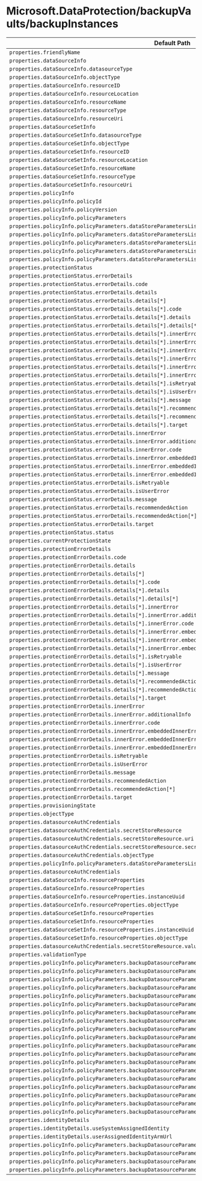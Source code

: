 # Microsoft.DataProtection/backupVaults/backupInstances

| Default Path | Alias |
|---|---|
| `properties.friendlyName` | `Microsoft.DataProtection/backupVaults/backupInstances/friendlyName` |
| `properties.dataSourceInfo` | `Microsoft.DataProtection/backupVaults/backupInstances/dataSourceInfo` |
| `properties.dataSourceInfo.datasourceType` | `Microsoft.DataProtection/backupVaults/backupInstances/dataSourceInfo.datasourceType` |
| `properties.dataSourceInfo.objectType` | `Microsoft.DataProtection/backupVaults/backupInstances/dataSourceInfo.objectType` |
| `properties.dataSourceInfo.resourceID` | `Microsoft.DataProtection/backupVaults/backupInstances/dataSourceInfo.resourceID` |
| `properties.dataSourceInfo.resourceLocation` | `Microsoft.DataProtection/backupVaults/backupInstances/dataSourceInfo.resourceLocation` |
| `properties.dataSourceInfo.resourceName` | `Microsoft.DataProtection/backupVaults/backupInstances/dataSourceInfo.resourceName` |
| `properties.dataSourceInfo.resourceType` | `Microsoft.DataProtection/backupVaults/backupInstances/dataSourceInfo.resourceType` |
| `properties.dataSourceInfo.resourceUri` | `Microsoft.DataProtection/backupVaults/backupInstances/dataSourceInfo.resourceUri` |
| `properties.dataSourceSetInfo` | `Microsoft.DataProtection/backupVaults/backupInstances/dataSourceSetInfo` |
| `properties.dataSourceSetInfo.datasourceType` | `Microsoft.DataProtection/backupVaults/backupInstances/dataSourceSetInfo.datasourceType` |
| `properties.dataSourceSetInfo.objectType` | `Microsoft.DataProtection/backupVaults/backupInstances/dataSourceSetInfo.objectType` |
| `properties.dataSourceSetInfo.resourceID` | `Microsoft.DataProtection/backupVaults/backupInstances/dataSourceSetInfo.resourceID` |
| `properties.dataSourceSetInfo.resourceLocation` | `Microsoft.DataProtection/backupVaults/backupInstances/dataSourceSetInfo.resourceLocation` |
| `properties.dataSourceSetInfo.resourceName` | `Microsoft.DataProtection/backupVaults/backupInstances/dataSourceSetInfo.resourceName` |
| `properties.dataSourceSetInfo.resourceType` | `Microsoft.DataProtection/backupVaults/backupInstances/dataSourceSetInfo.resourceType` |
| `properties.dataSourceSetInfo.resourceUri` | `Microsoft.DataProtection/backupVaults/backupInstances/dataSourceSetInfo.resourceUri` |
| `properties.policyInfo` | `Microsoft.DataProtection/backupVaults/backupInstances/policyInfo` |
| `properties.policyInfo.policyId` | `Microsoft.DataProtection/backupVaults/backupInstances/policyInfo.policyId` |
| `properties.policyInfo.policyVersion` | `Microsoft.DataProtection/backupVaults/backupInstances/policyInfo.policyVersion` |
| `properties.policyInfo.policyParameters` | `Microsoft.DataProtection/backupVaults/backupInstances/policyInfo.policyParameters` |
| `properties.policyInfo.policyParameters.dataStoreParametersList` | `Microsoft.DataProtection/backupVaults/backupInstances/policyInfo.policyParameters.dataStoreParametersList` |
| `properties.policyInfo.policyParameters.dataStoreParametersList[*]` | `Microsoft.DataProtection/backupVaults/backupInstances/policyInfo.policyParameters.dataStoreParametersList[*]` |
| `properties.policyInfo.policyParameters.dataStoreParametersList[*].resourceGroupId` | `Microsoft.DataProtection/backupVaults/backupInstances/policyInfo.policyParameters.dataStoreParametersList[*].AzureOperationalStoreParameters.resourceGroupId` |
| `properties.policyInfo.policyParameters.dataStoreParametersList[*].objectType` | `Microsoft.DataProtection/backupVaults/backupInstances/policyInfo.policyParameters.dataStoreParametersList[*].objectType` |
| `properties.policyInfo.policyParameters.dataStoreParametersList[*].dataStoreType` | `Microsoft.DataProtection/backupVaults/backupInstances/policyInfo.policyParameters.dataStoreParametersList[*].dataStoreType` |
| `properties.protectionStatus` | `Microsoft.DataProtection/backupVaults/backupInstances/protectionStatus` |
| `properties.protectionStatus.errorDetails` | `Microsoft.DataProtection/backupVaults/backupInstances/protectionStatus.errorDetails` |
| `properties.protectionStatus.errorDetails.code` | `Microsoft.DataProtection/backupVaults/backupInstances/protectionStatus.errorDetails.code` |
| `properties.protectionStatus.errorDetails.details` | `Microsoft.DataProtection/backupVaults/backupInstances/protectionStatus.errorDetails.details` |
| `properties.protectionStatus.errorDetails.details[*]` | `Microsoft.DataProtection/backupVaults/backupInstances/protectionStatus.errorDetails.details[*]` |
| `properties.protectionStatus.errorDetails.details[*].code` | `Microsoft.DataProtection/backupVaults/backupInstances/protectionStatus.errorDetails.details[*].code` |
| `properties.protectionStatus.errorDetails.details[*].details` | `Microsoft.DataProtection/backupVaults/backupInstances/protectionStatus.errorDetails.details[*].details` |
| `properties.protectionStatus.errorDetails.details[*].details[*]` | `Microsoft.DataProtection/backupVaults/backupInstances/protectionStatus.errorDetails.details[*].details[*]` |
| `properties.protectionStatus.errorDetails.details[*].innerError` | `Microsoft.DataProtection/backupVaults/backupInstances/protectionStatus.errorDetails.details[*].innerError` |
| `properties.protectionStatus.errorDetails.details[*].innerError.additionalInfo` | `Microsoft.DataProtection/backupVaults/backupInstances/protectionStatus.errorDetails.details[*].innerError.additionalInfo` |
| `properties.protectionStatus.errorDetails.details[*].innerError.code` | `Microsoft.DataProtection/backupVaults/backupInstances/protectionStatus.errorDetails.details[*].innerError.code` |
| `properties.protectionStatus.errorDetails.details[*].innerError.embeddedInnerError` | `Microsoft.DataProtection/backupVaults/backupInstances/protectionStatus.errorDetails.details[*].innerError.embeddedInnerError` |
| `properties.protectionStatus.errorDetails.details[*].innerError.embeddedInnerError.additionalInfo` | `Microsoft.DataProtection/backupVaults/backupInstances/protectionStatus.errorDetails.details[*].innerError.embeddedInnerError.additionalInfo` |
| `properties.protectionStatus.errorDetails.details[*].innerError.embeddedInnerError.code` | `Microsoft.DataProtection/backupVaults/backupInstances/protectionStatus.errorDetails.details[*].innerError.embeddedInnerError.code` |
| `properties.protectionStatus.errorDetails.details[*].isRetryable` | `Microsoft.DataProtection/backupVaults/backupInstances/protectionStatus.errorDetails.details[*].isRetryable` |
| `properties.protectionStatus.errorDetails.details[*].isUserError` | `Microsoft.DataProtection/backupVaults/backupInstances/protectionStatus.errorDetails.details[*].isUserError` |
| `properties.protectionStatus.errorDetails.details[*].message` | `Microsoft.DataProtection/backupVaults/backupInstances/protectionStatus.errorDetails.details[*].message` |
| `properties.protectionStatus.errorDetails.details[*].recommendedAction` | `Microsoft.DataProtection/backupVaults/backupInstances/protectionStatus.errorDetails.details[*].recommendedAction` |
| `properties.protectionStatus.errorDetails.details[*].recommendedAction[*]` | `Microsoft.DataProtection/backupVaults/backupInstances/protectionStatus.errorDetails.details[*].recommendedAction[*]` |
| `properties.protectionStatus.errorDetails.details[*].target` | `Microsoft.DataProtection/backupVaults/backupInstances/protectionStatus.errorDetails.details[*].target` |
| `properties.protectionStatus.errorDetails.innerError` | `Microsoft.DataProtection/backupVaults/backupInstances/protectionStatus.errorDetails.innerError` |
| `properties.protectionStatus.errorDetails.innerError.additionalInfo` | `Microsoft.DataProtection/backupVaults/backupInstances/protectionStatus.errorDetails.innerError.additionalInfo` |
| `properties.protectionStatus.errorDetails.innerError.code` | `Microsoft.DataProtection/backupVaults/backupInstances/protectionStatus.errorDetails.innerError.code` |
| `properties.protectionStatus.errorDetails.innerError.embeddedInnerError` | `Microsoft.DataProtection/backupVaults/backupInstances/protectionStatus.errorDetails.innerError.embeddedInnerError` |
| `properties.protectionStatus.errorDetails.innerError.embeddedInnerError.additionalInfo` | `Microsoft.DataProtection/backupVaults/backupInstances/protectionStatus.errorDetails.innerError.embeddedInnerError.additionalInfo` |
| `properties.protectionStatus.errorDetails.innerError.embeddedInnerError.code` | `Microsoft.DataProtection/backupVaults/backupInstances/protectionStatus.errorDetails.innerError.embeddedInnerError.code` |
| `properties.protectionStatus.errorDetails.isRetryable` | `Microsoft.DataProtection/backupVaults/backupInstances/protectionStatus.errorDetails.isRetryable` |
| `properties.protectionStatus.errorDetails.isUserError` | `Microsoft.DataProtection/backupVaults/backupInstances/protectionStatus.errorDetails.isUserError` |
| `properties.protectionStatus.errorDetails.message` | `Microsoft.DataProtection/backupVaults/backupInstances/protectionStatus.errorDetails.message` |
| `properties.protectionStatus.errorDetails.recommendedAction` | `Microsoft.DataProtection/backupVaults/backupInstances/protectionStatus.errorDetails.recommendedAction` |
| `properties.protectionStatus.errorDetails.recommendedAction[*]` | `Microsoft.DataProtection/backupVaults/backupInstances/protectionStatus.errorDetails.recommendedAction[*]` |
| `properties.protectionStatus.errorDetails.target` | `Microsoft.DataProtection/backupVaults/backupInstances/protectionStatus.errorDetails.target` |
| `properties.protectionStatus.status` | `Microsoft.DataProtection/backupVaults/backupInstances/protectionStatus.status` |
| `properties.currentProtectionState` | `Microsoft.DataProtection/backupVaults/backupInstances/currentProtectionState` |
| `properties.protectionErrorDetails` | `Microsoft.DataProtection/backupVaults/backupInstances/protectionErrorDetails` |
| `properties.protectionErrorDetails.code` | `Microsoft.DataProtection/backupVaults/backupInstances/protectionErrorDetails.code` |
| `properties.protectionErrorDetails.details` | `Microsoft.DataProtection/backupVaults/backupInstances/protectionErrorDetails.details` |
| `properties.protectionErrorDetails.details[*]` | `Microsoft.DataProtection/backupVaults/backupInstances/protectionErrorDetails.details[*]` |
| `properties.protectionErrorDetails.details[*].code` | `Microsoft.DataProtection/backupVaults/backupInstances/protectionErrorDetails.details[*].code` |
| `properties.protectionErrorDetails.details[*].details` | `Microsoft.DataProtection/backupVaults/backupInstances/protectionErrorDetails.details[*].details` |
| `properties.protectionErrorDetails.details[*].details[*]` | `Microsoft.DataProtection/backupVaults/backupInstances/protectionErrorDetails.details[*].details[*]` |
| `properties.protectionErrorDetails.details[*].innerError` | `Microsoft.DataProtection/backupVaults/backupInstances/protectionErrorDetails.details[*].innerError` |
| `properties.protectionErrorDetails.details[*].innerError.additionalInfo` | `Microsoft.DataProtection/backupVaults/backupInstances/protectionErrorDetails.details[*].innerError.additionalInfo` |
| `properties.protectionErrorDetails.details[*].innerError.code` | `Microsoft.DataProtection/backupVaults/backupInstances/protectionErrorDetails.details[*].innerError.code` |
| `properties.protectionErrorDetails.details[*].innerError.embeddedInnerError` | `Microsoft.DataProtection/backupVaults/backupInstances/protectionErrorDetails.details[*].innerError.embeddedInnerError` |
| `properties.protectionErrorDetails.details[*].innerError.embeddedInnerError.additionalInfo` | `Microsoft.DataProtection/backupVaults/backupInstances/protectionErrorDetails.details[*].innerError.embeddedInnerError.additionalInfo` |
| `properties.protectionErrorDetails.details[*].innerError.embeddedInnerError.code` | `Microsoft.DataProtection/backupVaults/backupInstances/protectionErrorDetails.details[*].innerError.embeddedInnerError.code` |
| `properties.protectionErrorDetails.details[*].isRetryable` | `Microsoft.DataProtection/backupVaults/backupInstances/protectionErrorDetails.details[*].isRetryable` |
| `properties.protectionErrorDetails.details[*].isUserError` | `Microsoft.DataProtection/backupVaults/backupInstances/protectionErrorDetails.details[*].isUserError` |
| `properties.protectionErrorDetails.details[*].message` | `Microsoft.DataProtection/backupVaults/backupInstances/protectionErrorDetails.details[*].message` |
| `properties.protectionErrorDetails.details[*].recommendedAction` | `Microsoft.DataProtection/backupVaults/backupInstances/protectionErrorDetails.details[*].recommendedAction` |
| `properties.protectionErrorDetails.details[*].recommendedAction[*]` | `Microsoft.DataProtection/backupVaults/backupInstances/protectionErrorDetails.details[*].recommendedAction[*]` |
| `properties.protectionErrorDetails.details[*].target` | `Microsoft.DataProtection/backupVaults/backupInstances/protectionErrorDetails.details[*].target` |
| `properties.protectionErrorDetails.innerError` | `Microsoft.DataProtection/backupVaults/backupInstances/protectionErrorDetails.innerError` |
| `properties.protectionErrorDetails.innerError.additionalInfo` | `Microsoft.DataProtection/backupVaults/backupInstances/protectionErrorDetails.innerError.additionalInfo` |
| `properties.protectionErrorDetails.innerError.code` | `Microsoft.DataProtection/backupVaults/backupInstances/protectionErrorDetails.innerError.code` |
| `properties.protectionErrorDetails.innerError.embeddedInnerError` | `Microsoft.DataProtection/backupVaults/backupInstances/protectionErrorDetails.innerError.embeddedInnerError` |
| `properties.protectionErrorDetails.innerError.embeddedInnerError.additionalInfo` | `Microsoft.DataProtection/backupVaults/backupInstances/protectionErrorDetails.innerError.embeddedInnerError.additionalInfo` |
| `properties.protectionErrorDetails.innerError.embeddedInnerError.code` | `Microsoft.DataProtection/backupVaults/backupInstances/protectionErrorDetails.innerError.embeddedInnerError.code` |
| `properties.protectionErrorDetails.isRetryable` | `Microsoft.DataProtection/backupVaults/backupInstances/protectionErrorDetails.isRetryable` |
| `properties.protectionErrorDetails.isUserError` | `Microsoft.DataProtection/backupVaults/backupInstances/protectionErrorDetails.isUserError` |
| `properties.protectionErrorDetails.message` | `Microsoft.DataProtection/backupVaults/backupInstances/protectionErrorDetails.message` |
| `properties.protectionErrorDetails.recommendedAction` | `Microsoft.DataProtection/backupVaults/backupInstances/protectionErrorDetails.recommendedAction` |
| `properties.protectionErrorDetails.recommendedAction[*]` | `Microsoft.DataProtection/backupVaults/backupInstances/protectionErrorDetails.recommendedAction[*]` |
| `properties.protectionErrorDetails.target` | `Microsoft.DataProtection/backupVaults/backupInstances/protectionErrorDetails.target` |
| `properties.provisioningState` | `Microsoft.DataProtection/backupVaults/backupInstances/provisioningState` |
| `properties.objectType` | `Microsoft.DataProtection/backupVaults/backupInstances/objectType` |
| `properties.datasourceAuthCredentials` | `Microsoft.DataProtection/backupVaults/backupInstances/datasourceAuthCredentials.SecretStoreBasedAuthCredentials` |
| `properties.datasourceAuthCredentials.secretStoreResource` | `Microsoft.DataProtection/backupVaults/backupInstances/datasourceAuthCredentials.SecretStoreBasedAuthCredentials.secretStoreResource` |
| `properties.datasourceAuthCredentials.secretStoreResource.uri` | `Microsoft.DataProtection/backupVaults/backupInstances/datasourceAuthCredentials.SecretStoreBasedAuthCredentials.secretStoreResource.uri` |
| `properties.datasourceAuthCredentials.secretStoreResource.secretStoreType` | `Microsoft.DataProtection/backupVaults/backupInstances/datasourceAuthCredentials.SecretStoreBasedAuthCredentials.secretStoreResource.secretStoreType` |
| `properties.datasourceAuthCredentials.objectType` | `Microsoft.DataProtection/backupVaults/backupInstances/datasourceAuthCredentials.objectType` |
| `properties.policyInfo.policyParameters.dataStoreParametersList[*]` | `Microsoft.DataProtection/backupVaults/backupInstances/policyInfo.policyParameters.dataStoreParametersList[*].AzureOperationalStoreParameters` |
| `properties.datasourceAuthCredentials` | `Microsoft.DataProtection/backupVaults/backupInstances/datasourceAuthCredentials` |
| `properties.dataSourceInfo.resourceProperties` | `Microsoft.DataProtection/backupVaults/backupInstances/dataSourceInfo.resourceProperties.VmwareVMProperties` |
| `properties.dataSourceInfo.resourceProperties` | `Microsoft.DataProtection/backupVaults/backupInstances/dataSourceInfo.resourceProperties` |
| `properties.dataSourceInfo.resourceProperties.instanceUuid` | `Microsoft.DataProtection/backupVaults/backupInstances/dataSourceInfo.resourceProperties.VmwareVMProperties.instanceUuid` |
| `properties.dataSourceInfo.resourceProperties.objectType` | `Microsoft.DataProtection/backupVaults/backupInstances/dataSourceInfo.resourceProperties.objectType` |
| `properties.dataSourceSetInfo.resourceProperties` | `Microsoft.DataProtection/backupVaults/backupInstances/dataSourceSetInfo.resourceProperties.VmwareVMProperties` |
| `properties.dataSourceSetInfo.resourceProperties` | `Microsoft.DataProtection/backupVaults/backupInstances/dataSourceSetInfo.resourceProperties` |
| `properties.dataSourceSetInfo.resourceProperties.instanceUuid` | `Microsoft.DataProtection/backupVaults/backupInstances/dataSourceSetInfo.resourceProperties.VmwareVMProperties.instanceUuid` |
| `properties.dataSourceSetInfo.resourceProperties.objectType` | `Microsoft.DataProtection/backupVaults/backupInstances/dataSourceSetInfo.resourceProperties.objectType` |
| `properties.datasourceAuthCredentials.secretStoreResource.value` | `Microsoft.DataProtection/backupVaults/backupInstances/datasourceAuthCredentials.SecretStoreBasedAuthCredentials.secretStoreResource.value` |
| `properties.validationType` | `Microsoft.DataProtection/backupVaults/backupInstances/validationType` |
| `properties.policyInfo.policyParameters.backupDatasourceParametersList` | `Microsoft.DataProtection/backupVaults/backupInstances/policyInfo.policyParameters.backupDatasourceParametersList` |
| `properties.policyInfo.policyParameters.backupDatasourceParametersList[*]` | `Microsoft.DataProtection/backupVaults/backupInstances/policyInfo.policyParameters.backupDatasourceParametersList[*]` |
| `properties.policyInfo.policyParameters.backupDatasourceParametersList[*]` | `Microsoft.DataProtection/backupVaults/backupInstances/policyInfo.policyParameters.backupDatasourceParametersList[*].KubernetesClusterBackupDatasourceParameters` |
| `properties.policyInfo.policyParameters.backupDatasourceParametersList[*].snapshotVolumes` | `Microsoft.DataProtection/backupVaults/backupInstances/policyInfo.policyParameters.backupDatasourceParametersList[*].KubernetesClusterBackupDatasourceParameters.snapshotVolumes` |
| `properties.policyInfo.policyParameters.backupDatasourceParametersList[*].includeClusterScopeResources` | `Microsoft.DataProtection/backupVaults/backupInstances/policyInfo.policyParameters.backupDatasourceParametersList[*].KubernetesClusterBackupDatasourceParameters.includeClusterScopeResources` |
| `properties.policyInfo.policyParameters.backupDatasourceParametersList[*].includedNamespaces` | `Microsoft.DataProtection/backupVaults/backupInstances/policyInfo.policyParameters.backupDatasourceParametersList[*].KubernetesClusterBackupDatasourceParameters.includedNamespaces` |
| `properties.policyInfo.policyParameters.backupDatasourceParametersList[*].includedNamespaces[*]` | `Microsoft.DataProtection/backupVaults/backupInstances/policyInfo.policyParameters.backupDatasourceParametersList[*].KubernetesClusterBackupDatasourceParameters.includedNamespaces[*]` |
| `properties.policyInfo.policyParameters.backupDatasourceParametersList[*].excludedNamespaces` | `Microsoft.DataProtection/backupVaults/backupInstances/policyInfo.policyParameters.backupDatasourceParametersList[*].KubernetesClusterBackupDatasourceParameters.excludedNamespaces` |
| `properties.policyInfo.policyParameters.backupDatasourceParametersList[*].excludedNamespaces[*]` | `Microsoft.DataProtection/backupVaults/backupInstances/policyInfo.policyParameters.backupDatasourceParametersList[*].KubernetesClusterBackupDatasourceParameters.excludedNamespaces[*]` |
| `properties.policyInfo.policyParameters.backupDatasourceParametersList[*].includedResourceTypes` | `Microsoft.DataProtection/backupVaults/backupInstances/policyInfo.policyParameters.backupDatasourceParametersList[*].KubernetesClusterBackupDatasourceParameters.includedResourceTypes` |
| `properties.policyInfo.policyParameters.backupDatasourceParametersList[*].includedResourceTypes[*]` | `Microsoft.DataProtection/backupVaults/backupInstances/policyInfo.policyParameters.backupDatasourceParametersList[*].KubernetesClusterBackupDatasourceParameters.includedResourceTypes[*]` |
| `properties.policyInfo.policyParameters.backupDatasourceParametersList[*].excludedResourceTypes` | `Microsoft.DataProtection/backupVaults/backupInstances/policyInfo.policyParameters.backupDatasourceParametersList[*].KubernetesClusterBackupDatasourceParameters.excludedResourceTypes` |
| `properties.policyInfo.policyParameters.backupDatasourceParametersList[*].excludedResourceTypes[*]` | `Microsoft.DataProtection/backupVaults/backupInstances/policyInfo.policyParameters.backupDatasourceParametersList[*].KubernetesClusterBackupDatasourceParameters.excludedResourceTypes[*]` |
| `properties.policyInfo.policyParameters.backupDatasourceParametersList[*].labelSelectors` | `Microsoft.DataProtection/backupVaults/backupInstances/policyInfo.policyParameters.backupDatasourceParametersList[*].KubernetesClusterBackupDatasourceParameters.labelSelectors` |
| `properties.policyInfo.policyParameters.backupDatasourceParametersList[*].labelSelectors[*]` | `Microsoft.DataProtection/backupVaults/backupInstances/policyInfo.policyParameters.backupDatasourceParametersList[*].KubernetesClusterBackupDatasourceParameters.labelSelectors[*]` |
| `properties.policyInfo.policyParameters.backupDatasourceParametersList[*].objectType` | `Microsoft.DataProtection/backupVaults/backupInstances/policyInfo.policyParameters.backupDatasourceParametersList[*].objectType` |
| `properties.policyInfo.policyParameters.backupDatasourceParametersList[*]` | `Microsoft.DataProtection/backupVaults/backupInstances/policyInfo.policyParameters.backupDatasourceParametersList[*].BlobBackupDatasourceParameters` |
| `properties.policyInfo.policyParameters.backupDatasourceParametersList[*].containersList` | `Microsoft.DataProtection/backupVaults/backupInstances/policyInfo.policyParameters.backupDatasourceParametersList[*].BlobBackupDatasourceParameters.containersList` |
| `properties.policyInfo.policyParameters.backupDatasourceParametersList[*].containersList[*]` | `Microsoft.DataProtection/backupVaults/backupInstances/policyInfo.policyParameters.backupDatasourceParametersList[*].BlobBackupDatasourceParameters.containersList[*]` |
| `properties.identityDetails` | `Microsoft.DataProtection/backupVaults/backupInstances/identityDetails` |
| `properties.identityDetails.useSystemAssignedIdentity` | `Microsoft.DataProtection/backupVaults/backupInstances/identityDetails.useSystemAssignedIdentity` |
| `properties.identityDetails.userAssignedIdentityArmUrl` | `Microsoft.DataProtection/backupVaults/backupInstances/identityDetails.userAssignedIdentityArmUrl` |
| `properties.policyInfo.policyParameters.backupDatasourceParametersList[*].backupHookReferences` | `Microsoft.DataProtection/backupVaults/backupInstances/policyInfo.policyParameters.backupDatasourceParametersList[*].KubernetesClusterBackupDatasourceParameters.backupHookReferences` |
| `properties.policyInfo.policyParameters.backupDatasourceParametersList[*].backupHookReferences[*]` | `Microsoft.DataProtection/backupVaults/backupInstances/policyInfo.policyParameters.backupDatasourceParametersList[*].KubernetesClusterBackupDatasourceParameters.backupHookReferences[*]` |
| `properties.policyInfo.policyParameters.backupDatasourceParametersList[*].backupHookReferences[*].name` | `Microsoft.DataProtection/backupVaults/backupInstances/policyInfo.policyParameters.backupDatasourceParametersList[*].KubernetesClusterBackupDatasourceParameters.backupHookReferences[*].name` |
| `properties.policyInfo.policyParameters.backupDatasourceParametersList[*].backupHookReferences[*].namespace` | `Microsoft.DataProtection/backupVaults/backupInstances/policyInfo.policyParameters.backupDatasourceParametersList[*].KubernetesClusterBackupDatasourceParameters.backupHookReferences[*].namespace` |

